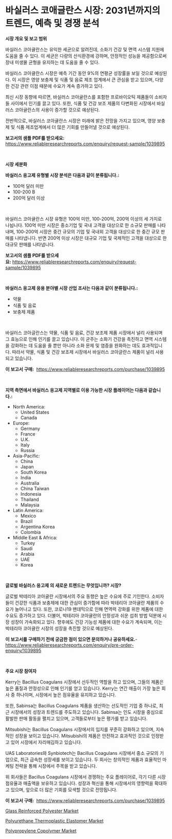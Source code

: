 <p><h1>바실러스 코애글란스 시장: 2031년까지의 트렌드, 예측 및 경쟁 분석</h1></p><p><strong>시장 개요 및 보고 범위</strong></p>
<p><p>바실러스 코아귤란스는 유익한 세균으로 알려진데, 소화기 건강 및 면역 시스템 지원에 도움을 줄 수 있다. 이 세균은 다량의 산식환경에 강하며, 안정적인 성능을 제공함으로써 장내 미생물 균형을 유지하는 데 도움을 줄 수 있다.</p><p>바실러스 코아귤란스 시장은 예측 기간 동안 9%의 연평균 성장률을 보일 것으로 예상된다. 이 시장은 영양 보충제 및 식품 및 음료 제조 업계에서 큰 관심을 받고 있으며, 다양한 건강 관련 이점 때문에 수요가 계속 증가하고 있다.</p><p>최신 시장 동향에 따르면, 바실러스 코아귤란스를 포함한 프로바이오틱 제품들이 소비자들 사이에서 인기를 끌고 있다. 또한, 식품 및 건강 보조 제품의 다변화된 시장에서 바실러스 코아귤란스의 사용이 증가할 것으로 예상된다.</p><p>전반적으로, 바실러스 코아귤란스 시장은 미래에 밝은 전망을 가지고 있으며, 영양 보충제 및 식품 제조업계에서 더 많은 기회를 만들어낼 것으로 예상된다.</p></p>
<p><strong>보고서의 샘플 PDF를 받으세요:</strong> <a href="https://www.reliableresearchreports.com/enquiry/request-sample/1039895">https://www.reliableresearchreports.com/enquiry/request-sample/1039895</a></p>
<p>&nbsp;</p>
<p><strong>시장 세분화</strong></p>
<p><strong>바실러스 응고제 유형별 시장 분석은 다음과 같이 분류됩니다.:</strong></p>
<p><ul><li>100억 달러 미만</li><li>100-200 B</li><li>200억 달러 이상</li></ul></p>
<p>&nbsp;</p>
<p><p>바실러스 코아귤란스 시장 유형은 100억 미만, 100-200억, 200억 이상의 세 가지로 나뉩니다. 100억 미만 시장은 중소기업 및 국내 고객을 대상으로 한 소규모 판매를 나타내며, 100-200억 시장은 중간 규모의 기업 및 국내외 고객을 대상으로 한 중간 규모 판매를 나타냅니다. 반면 200억 이상 시장은 대규모 기업 및 국제적인 고객을 대상으로 한 대규모 판매를 나타냅니다.</p></p>
<p><strong>보고서의 샘플 PDF를 받으세요:</strong>&nbsp;<a href="https://www.reliableresearchreports.com/enquiry/request-sample/1039895">https://www.reliableresearchreports.com/enquiry/request-sample/1039895</a></p>
<p>&nbsp;</p>
<p><strong> 바실러스 응고제 응용 분야별 시장 산업 조사는 다음과 같이 분류됩니다.:</strong></p>
<p><ul><li>약물</li><li>식품 및 음료</li><li>보충제 제품</li></ul></p>
<p>&nbsp;</p>
<p><p>바실러스 코아글란스는 약물, 식품 및 음료, 건강 보조제 제품 시장에서 널리 사용되며 그 효능으로 인해 인기를 끌고 있습니다. 이 균주는 소화기 건강을 촉진하고 면역 시스템을 강화하는 데 도움을 줄 뿐만 아니라 소화 문제 및 염증을 완화하는 데도 효과적입니다. 따라서 약물, 식품 및 건강 보조제 시장에서 바실러스 코아글란스 제품이 널리 사용되고 있습니다.</p></p>
<p><strong>이 보고서 구매:</strong>&nbsp; <a href="https://www.reliableresearchreports.com/purchase/1039895">https://www.reliableresearchreports.com/purchase/1039895</a></p>
<p>&nbsp;</p>
<p><strong>지역 측면에서 바실러스 응고제 지역별로 이용 가능한 시장 플레이어는 다음과 같습니다.:</strong></p>
<p><ul>
    <li>
        North America:
        <ul>
            <li>United States</li>
            <li>Canada</li>
        </ul>
    </li>
    <li>
        Europe:
        <ul>
            <li>Germany</li>
            <li>France</li>
            <li>U.K.</li>
            <li>Italy</li>
            <li>Russia</li>
        </ul>
    </li>
    <li>
        Asia-Pacific:
        <ul>
            <li>China</li>
            <li>Japan</li>
            <li>South Korea</li>
            <li>India</li>
            <li>Australia</li>
            <li>China Taiwan</li>
            <li>Indonesia</li>
            <li>Thailand</li>
            <li>Malaysia</li>
        </ul>
    </li>
    <li>
        Latin America:
        <ul>
            <li>Mexico</li>
            <li>Brazil</li>
            <li>Argentina Korea</li>
            <li>Colombia</li>
        </ul>
    </li>
    <li>
        Middle East & Africa:
        <ul>
            <li>Turkey</li>
            <li>Saudi</li>
            <li>Arabia</li>
            <li>UAE</li>
            <li>Korea</li>
        </ul>
    </li>
    </ul></p>
<p>&nbsp;</p>
<p><strong>글로벌 바실러스 응고제 의 새로운 트렌드는 무엇입니까? 시장?</strong></p>
<p><p>글로벌 박테리아 코아귤란 시장에서의 주요 동향은 높은 수요에 주로 기인한다. 소비자들이 건강한 식품과 보충제에 대한 관심이 증가함에 따라 박테리아 코아귤란 제품의 수요가 늘어나고 있다. 또한, 코로나19 팬데믹으로 인해 면역력 강화를 위한 제품에 대한 수요도 증가하고 있다. 더불어, 박테리아 코아귤란의 안정성과 쉬운 섭취 방법 덕분에 시장 성장이 가속화되고 있다. 향후에도 건강 기능성 제품에 대한 수요가 계속되며, 이는 박테리아 코아귤란 시장의 성장을 촉진할 것으로 예상된다.</p></p>
<p><strong>이 보고서를 구매하기 전에 궁금한 점이 있으면 문의하거나 공유하세요.</strong>- <a href="https://www.reliableresearchreports.com/enquiry/pre-order-enquiry/1039895">https://www.reliableresearchreports.com/enquiry/pre-order-enquiry/1039895</a></p>
<p>&nbsp;</p>
<p><strong>주요 시장 참여자</strong></p>
<p><p>Kerry는 Bacillus Coagulans 시장에서 선두적인 역할을 하고 있으며, 그들의 제품은 높은 품질과 안정성으로 인해 인기를 얻고 있습니다. Kerry는 연간 매출이 가장 높은 회사 중 하나이며, 시장에서 높은 점유율을 유지하고 있습니다.</p><p>또한, Sabinsa는 Bacillus Coagulans 제품을 생산하는 선도적인 기업 중 하나로, 최근 시장에서의 성장과 트렌드를 주도하고 있습니다. Sabinsa는 인도 시장을 중심으로 활발한 판매 활동을 펼치고 있으며, 고객들로부터 높은 평가를 받고 있습니다.</p><p>Mitsubishi는 Bacillus Coagulans 시장에서의 입지를 꾸준히 강화하고 있으며, 지속적인 성장을 보이고 있습니다. Mitsubishi의 제품은 안전하고 효과적인 것으로 인정받고 있어 시장에서 자리매김하고 있습니다.</p><p>UAS Laboratories와 Synbiotech는 Bacillus Coagulans 시장에서 중소 규모의 기업으로, 최근 급속한 성장세를 보이고 있습니다. 두 회사는 창의적인 제품과 효율적인 마케팅 전략을 통해 시장에서 주목을 받고 있습니다.</p><p>위 회사들은 Bacillus Coagulans 시장에서 경쟁하는 주요 플레이어로, 각기 다른 시장 점유율과 매출액을 보유하고 있습니다. 성장과 혁신을 통해 시장에서의 영향력을 확대하고 있으며, 앞으로 더 많은 기회를 모색할 것으로 전망됩니다.</p></p>
<p><strong>이 보고서 구매:</strong>&nbsp;&nbsp;<a href="https://www.reliableresearchreports.com/purchase/1039895">https://www.reliableresearchreports.com/purchase/1039895</a></p>
<p><p><a href="https://confirmed-shield-e13.notion.site/Glass-Reinforced-Polyester-Market-Size-Evaluating-its-Market-Trends-Growth-and-Projections-2024--caadfab6237e40e78ad02930ff6a95f6">Glass Reinforced Polyester Market</a></p><p><a href="https://funky-papaya-cf4.notion.site/Polyurethane-Thermoplastic-Elastomer-Market-Size-Global-Industry-Overview-Market-Segmentation-and--d833be4508ac47a39b91b19f8424ac61">Polyurethane Thermoplastic Elastomer Market</a></p><p><a href="https://sore-arch-6db.notion.site/Polypropylene-Copolymer-Market-Challenges-Opportunities-and-Growth-Drivers-and-Major-Market-Playe-362ce0eb760f4fcaa8108a5b24695db3">Polypropylene Copolymer Market</a></p></p>
